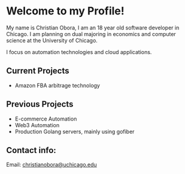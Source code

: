 # Welcome to my Profile!

My name is Christian Obora, I am an 18 year old software developer in Chicago. I am planning on dual majoring in economics and computer science at the University of Chicago.

I focus on automation technologies and cloud applications.

## Current Projects
- Amazon FBA arbitrage technology

## Previous Projects
- E-commerce Automation
- Web3 Automation
- Production Golang servers, mainly using gofiber


## Contact info:
Email: christianobora@uchicago.edu
